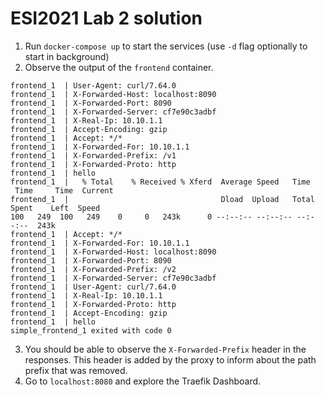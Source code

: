 # ESI2021 Lab 2 solution

1. Run `docker-compose up` to start the services (use `-d` flag optionally to start in background)
2. Observe the output of the `frontend` container.
```
frontend_1  | User-Agent: curl/7.64.0
frontend_1  | X-Forwarded-Host: localhost:8090
frontend_1  | X-Forwarded-Port: 8090
frontend_1  | X-Forwarded-Server: cf7e90c3adbf
frontend_1  | X-Real-Ip: 10.10.1.1
frontend_1  | Accept-Encoding: gzip
frontend_1  | Accept: */*
frontend_1  | X-Forwarded-For: 10.10.1.1
frontend_1  | X-Forwarded-Prefix: /v1
frontend_1  | X-Forwarded-Proto: http
frontend_1  | hello
frontend_1  |   % Total    % Received % Xferd  Average Speed   Time    Time     Time  Current
frontend_1  |                                  Dload  Upload   Total   Spent    Left  Speed
100   249  100   249    0     0   243k      0 --:--:-- --:--:-- --:--:--  243k
frontend_1  | Accept: */*
frontend_1  | X-Forwarded-For: 10.10.1.1
frontend_1  | X-Forwarded-Host: localhost:8090
frontend_1  | X-Forwarded-Port: 8090
frontend_1  | X-Forwarded-Prefix: /v2
frontend_1  | X-Forwarded-Server: cf7e90c3adbf
frontend_1  | User-Agent: curl/7.64.0
frontend_1  | X-Real-Ip: 10.10.1.1
frontend_1  | X-Forwarded-Proto: http
frontend_1  | Accept-Encoding: gzip
frontend_1  | hello
simple_frontend_1 exited with code 0
```
3. You should be able to observe the `X-Forwarded-Prefix` header in the responses. This header is added by the proxy to inform about the path prefix that was removed.
4. Go to `localhost:8080` and explore the Traefik Dashboard.
